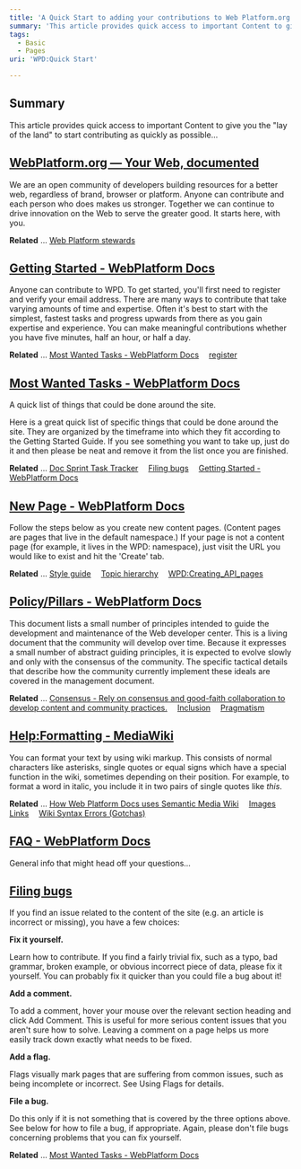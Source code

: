 ```yaml
---
title: 'A Quick Start to adding your contributions to Web Platform.org'
summary: 'This article provides quick access to important Content to give you the &quot;lay of the land&quot; to start contributing as quickly as possible...'
tags:
  - Basic
  - Pages
uri: 'WPD:Quick Start'

---
```

## Summary

This article provides quick access to important Content to give you the &quot;lay of the land&quot; to start contributing as quickly as possible...

## [WebPlatform.org — Your Web, documented](http://www.webplatform.org/)

We are an open community of developers building resources for a better web, regardless of brand, browser or platform. Anyone can contribute and each person who does makes us stronger. Together we can continue to drive innovation on the Web to serve the greater good. It starts here, with you.

**Related** ... [Web Platform stewards](http://webplatform.org/stewards/) 

## [Getting Started - WebPlatform Docs](http://docs.webplatform.org/wiki/WPD:Getting_Started)

Anyone can contribute to WPD. To get started, you'll first need to register and verify your email address. There are many ways to contribute that take varying amounts of time and expertise. Often it's best to start with the simplest, fastest tasks and progress upwards from there as you gain expertise and experience. You can make meaningful contributions whether you have five minutes, half an hour, or half a day.

**Related** ... [Most Wanted Tasks - WebPlatform Docs](http://docs.webplatform.org/wiki/WPD:Most_Wanted_Tasks)  [register](http://docs.webplatform.org/w/index.php?title=Special:UserLogin&type=signup) 

## [Most Wanted Tasks - WebPlatform Docs](http://docs.webplatform.org/wiki/WPD:Most_Wanted_Tasks)

A quick list of things that could be done around the site.

Here is a great quick list of specific things that could be done around the site. They are organized by the timeframe into which they fit according to the Getting Started Guide. If you see something you want to take up, just do it and then please be neat and remove it from the list once you are finished.

**Related** ... [Doc Sprint Task Tracker](https://docs.google.com/spreadsheet/ccc?key=0Aoc3F7WkVTNUdGg1UnVCakExMjZBUjIxYThGdTh5X2c#gid=8)  [Filing bugs](http://docs.webplatform.org/wiki/WPD:Filing_Bugs)  [Getting Started - WebPlatform Docs](http://docs.webplatform.org/wiki/WPD:Getting_Started) 

## [New Page - WebPlatform Docs](http://docs.webplatform.org/wiki/WPD:New_Page)

Follow the steps below as you create new content pages. (Content pages are pages that live in the default namespace.) If your page is not a content page (for example, it lives in the WPD: namespace), just visit the URL you would like to exist and hit the 'Create' tab.

**Related** ... [Style guide](http://docs.webplatform.org/wiki/WPD:Manual_Of_Style)  [Topic hierarchy](http://docs.webplatform.org/wiki/WPD:Content/Topic_Hierarchy)  [WPD:Creating\_API\_pages](http://docs.webplatform.org/wiki/WPD:Creating_API_pages) 

## [Policy/Pillars - WebPlatform Docs](http://docs.webplatform.org/wiki/WPD:Pillars)

This document lists a small number of principles intended to guide the development and maintenance of the Web developer center. This is a living document that the community will develop over time. Because it expresses a small number of abstract guiding principles, it is expected to evolve slowly and only with the consensus of the community. The specific tactical details that describe how the community currently implement these ideals are covered in the management document.

**Related** ... [Consensus - Rely on consensus and good-faith collaboration to develop content and community practices.](http://docs.webplatform.org/wiki/WPD:Pillars#Consensus)  [Inclusion](http://docs.webplatform.org/wiki/WPD:Pillars#Inclusion)  [Pragmatism](http://docs.webplatform.org/wiki/WPD:Pillars#Pragmatism) 

## [Help:Formatting - MediaWiki](http://www.mediawiki.org/wiki/Help:Formatting)

You can format your text by using wiki markup. This consists of normal characters like asterisks, single quotes or equal signs which have a special function in the wiki, sometimes depending on their position. For example, to format a word in italic, you include it in two pairs of single quotes like *this*.

**Related** ... [How Web Platform Docs uses Semantic Media Wiki](http://docs.webplatform.org/wiki/WPD:Implementation_Patterns)  [Images](http://www.mediawiki.org/wiki/Help:Images)  [Links](http://www.mediawiki.org/wiki/Help:Links)  [Wiki Syntax Errors (Gotchas)](http://docs.webplatform.org/wiki/WPD:Manual_Of_Style/Gotchas) 

## [FAQ - WebPlatform Docs](http://docs.webplatform.org/wiki/WPD:FAQ)

General info that might head off your questions...

## [Filing bugs](http://docs.webplatform.org/wiki/WPD:Filing_Bugs)

If you find an issue related to the content of the site (e.g. an article is incorrect or missing), you have a few choices:

**Fix it yourself.**

Learn how to contribute. If you find a fairly trivial fix, such as a typo, bad grammar, broken example, or obvious incorrect piece of data, please fix it yourself. You can probably fix it quicker than you could file a bug about it!

**Add a comment.**

To add a comment, hover your mouse over the relevant section heading and click Add Comment. This is useful for more serious content issues that you aren't sure how to solve. Leaving a comment on a page helps us more easily track down exactly what needs to be fixed.

**Add a flag.**

Flags visually mark pages that are suffering from common issues, such as being incomplete or incorrect. See Using Flags for details.

**File a bug.**

Do this only if it is not something that is covered by the three options above. See below for how to file a bug, if appropriate. Again, please don't file bugs concerning problems that you can fix yourself.

**Related** ... [Most Wanted Tasks - WebPlatform Docs](http://docs.webplatform.org/wiki/WPD:Most_Wanted_Tasks) 

